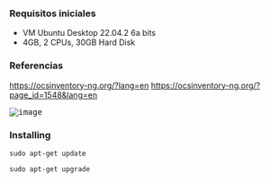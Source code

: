 ### Requisitos iniciales
- VM Ubuntu Desktop 22.04.2 6a bits
- 4GB, 2 CPUs, 30GB Hard Disk

### Referencias

https://ocsinventory-ng.org/?lang=en
https://ocsinventory-ng.org/?page_id=1548&lang=en

<kbd>![image](https://user-images.githubusercontent.com/20743678/230025479-f4bc5a06-60d2-4eaf-83bd-41bf48c00cd9.png)</kbd>

### Installing

```shell
sudo apt-get update
```

```shell
sudo apt-get upgrade
```
